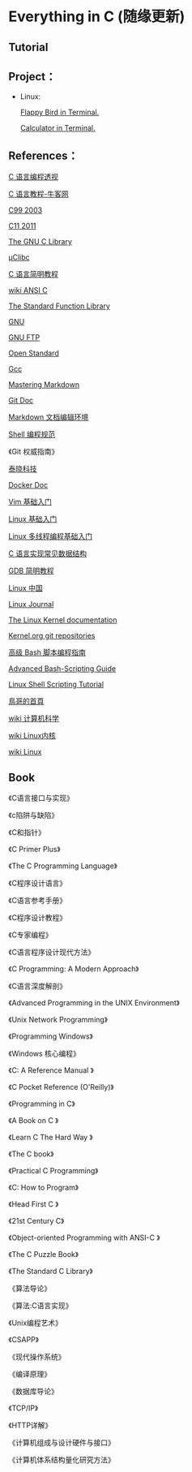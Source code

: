 # Everything in C (随缘更新)

## Tutorial

##  Project：

* Linux:
  
  [Flappy Bird in Terminal.](https://github.com/3sforbed/C/tree/master/CProject/Linux/Ubuntu18.04/FlappyBirdinTerminal)
  
  [Calculator in Terminal.](https://github.com/3sforbed/C/tree/master/CProject/Linux/Ubuntu18.04/CalculatorinTerminal)
     
## References：

  [C 语言编程透视](https://tinylab.gitbooks.io/cbook/zh/preface/01-chapter1.html)
  
  [C 语言教程-牛客网](https://www.nowcoder.com/tutorial/10002/8f7c3e0e7efd441d8f7c9c8d43c2a0f4)
  
  [C99 2003](http://www.open-std.org/jtc1/sc22/wg14/www/docs/C99RationaleV5.10.pdf)
  
  [C11 2011](http://www.open-std.org/jtc1/sc22/wg14/www/docs/n1570.pdf)
  
  [The GNU C Library](http://www.gnu.org/software/libc/)
  
  [µClibc](https://uclibc.org/)
  
  [C 语言简明教程](https://www.shiyanlou.com/courses/57)
  
  [wiki ANSI C](https://en.wikipedia.org/wiki/ANSI_C)
  
  [The Standard Function Library](https://imatix-legacy.github.io/sfl/)
  
  [GNU](http://www.gnu.org/)
  
  [GNU FTP](http://ftp.gnu.org/)

  [Open Standard](http://www.open-std.org/)
    
  [Gcc](https://gcc.gnu.org/)

  [Mastering Markdown](https://guides.github.com/features/mastering-markdown/)

  [Git Doc](https://git-scm.com/doc)

  [Markdown 文档编辑环境](http://tinylab.org/markdown-lab/)
  
  [Shell 编程规范](https://tinylab.gitbooks.io/shellbook/zh/preface/01-chapter1.html)
  
  《Git 权威指南》
  
  [泰晓科技](http://tinylab.org/)
  
  [Docker Doc](https://docs.docker.com/)
  
  [Vim 基础入门 ](https://www.shiyanlou.com/courses/2)
  
  [Linux 基础入门](https://www.shiyanlou.com/courses/1)
  
  [Linux 多线程编程基础入门 ](https://www.shiyanlou.com/courses/731)
  
  [C 语言实现常见数据结构](https://www.shiyanlou.com/courses/1660)
  
  [GDB 简明教程](https://www.shiyanlou.com/courses/496)
  
  [Linux 中国](https://linux.cn/)
  
  [Linux Journal](https://www.linuxjournal.com/)
  
  [The Linux Kernel documentation](https://www.kernel.org/doc/html/latest/index.html)
  
  [Kernel.org git repositories](https://git.kernel.org/)
  
  [高级 Bash 脚本编程指南](https://www.shiyanlou.com/courses/944)
  
  [Advanced Bash-Scripting Guide](http://www.tldp.org/LDP/abs/html/)
  
  [Linux Shell Scripting Tutorial](https://bash.cyberciti.biz/guide/Main_Page)
  
  [鳥哥的首頁](https://linux.vbird.org/)
  
  [wiki 计算机科学](https://zh.wikipedia.org/wiki/%E8%AE%A1%E7%AE%97%E6%9C%BA%E7%A7%91%E5%AD%A6)
  
  [wiki Linux内核](https://zh.wikipedia.org/wiki/Linux%E5%86%85%E6%A0%B8)
  
  [wiki Linux](https://zh.wikipedia.org/wiki/Linux)
  
## Book

  《C语言接口与实现》
  
  《c陷阱与缺陷》
  
  《C和指针》
  
  《C Primer Plus》
  
  《The C Programming Language》
  
  《C程序设计语言》
  
  《C语言参考手册》
  
  《C程序设计教程》
  
  《C专家编程》
  
  《C语言程序设计现代方法》
  
  《C Programming: A Modern Approach》
  
  《C语言深度解剖》
  
  《Advanced Programming in the UNIX Environment》
  
  《Unix Network Programming》
  
  《Programming Windows》
  
  《Windows 核心编程》
  
  《C: A Reference Manual 》
  
  《C Pocket Reference (O'Reilly)》
  
  《Programming in C》
  
  《A Book on C 》
  
  《Learn C The Hard Way 》
  
  《The C book》
  
  《Practical C Programming》
  
  《C: How to Program》
  
  《Head First C 》
  
  《21st Century C》
  
  《Object-oriented Programming with ANSI-C 》
  
  《The C Puzzle Book》
  
  《The Standard C Library》
  
  《算法导论》
  
  《算法:C语言实现》
  
  《Unix编程艺术》  
  
  《CSAPP》  
  
  《现代操作系统》  
  
  《编译原理》  
  
  《数据库导论》 
  
  《TCP/IP》  
  
  《HTTP详解》  
  
  《计算机组成与设计硬件与接口》
  
  《计算机体系结构量化研究方法》
